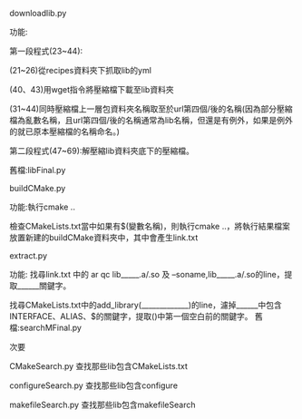 downloadlib.py   

功能:

第一段程式(23~44):

(21~26)從recipes資料夾下抓取lib的yml

(40、43)用wget指令將壓縮檔下載至lib資料夾

(31~44)同時壓縮檔上一層包資料夾名稱取至於url第四個/後的名稱(因為部分壓縮檔為亂數名稱，且url第四個/後的名稱通常為lib名稱，但還是有例外，如果是例外的就已原本壓縮檔的名稱命名。)

第二段程式(47~69):解壓縮lib資料夾底下的壓縮檔。

舊檔:libFinal.py


buildCMake.py

功能:執行cmake ..

檢查CMakeLists.txt當中如果有$(變數名稱)，則執行cmake ..，將執行結果檔案放置新建的buildCMake資料夾中，其中會產生link.txt


extract.py

功能:
找尋link.txt 中的 ar qc lib_____.a/.so 及 –soname,lib_____.a/.so的line，提取______關鍵字。

找尋CMakeLists.txt中的add_library(_____________)的line，濾掉______中包含INTERFACE、ALIAS、$的關鍵字，提取()中第一個空白前的關鍵字。
舊檔:searchMFinal.py


次要

CMakeSearch.py
查找那些lib包含CMakeLists.txt

configureSearch.py
查找那些lib包含configure

makefileSearch.py
查找那些lib包含makefileSearch

